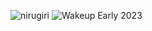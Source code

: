![nirugiri](https://img.shields.io/static/v1?label=nirugiri&message=1303940&color=ff69b4)
![Wakeup Early 2023](https://img.shields.io/badge/Wakeup_Early_2023-42/44-blue)
